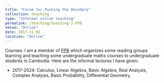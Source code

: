 ```yaml
---
title: "Forum for Pushing the Boundary"
collection: teaching
type: "Informal online teaching"
permalink: /teaching/teaching-2-FPB
venue: "Online"
date: 2017-11-01
location: "Online"
---
```


Courses:
I am a member of [FPB](https://www.facebook.com/fpbcambodia/) which organizes some reading groups learning and teaching some undergraduate maths courses to undergraduate students in Cambodia. Here are the informal lectures I have given: 

- 2017-2024: Calculus, Linear Algebra, Basic Algebra, Real Analysis, Complex Analysis, Basic Probability, Differential Geometry.

